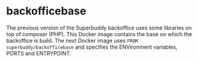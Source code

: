 # backofficebase

The previous version of the Superbuddy backoffice uses some libraries on top of composer (PHP).
This Docker image contains the base on which the backoffice is build.
The next Docker image uses `FROM superbuddy/backofficebase` and specifies the ENVironment variables,
PORTS and ENTRYPOINT.